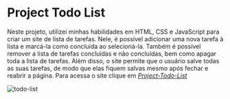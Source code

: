 # Project Todo List

Neste projeto, utilizei minhas habilidades em HTML, CSS e JavaScript para criar um site de lista de tarefas. Nele, é possível adicionar uma nova tarefa à lista e marcá-la como concluída ao selecioná-la. Também é possível remover a lista de tarefas concluídas e não concluídas, bem como apagar toda a lista de tarefas. Além disso, o site permite que o usuário salve todas as suas tarefas, de modo que elas fiquem salvas mesmo após fechar e reabrir a página. Para acessa o site clique em _[Project-Todo-List](https://project-todo-list-4wl.pages.dev/)_

![todo-list](https://user-images.githubusercontent.com/75230945/233776130-4bd44468-6e72-4fc0-a2aa-88a241bb83ec.gif)

